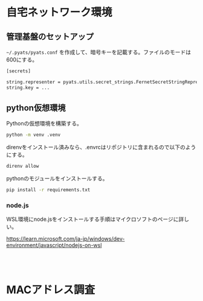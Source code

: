 # 自宅ネットワーク環境


## 管理基盤のセットアップ

`~/.pyats/pyats.conf` を作成して、暗号キーを記載する。ファイルのモードは600にする。

```bash
[secrets]

string.representer = pyats.utils.secret_strings.FernetSecretStringRepresenter
string.key = ...
```

## python仮想環境

Pythonの仮想環境を構築する。

```bash
python -m venv .venv
```

direnvをインストール済みなら、.envrcはリポジトリに含まれるので以下のようにする。

```bash
direnv allow
```

pythonのモジュールをインストールする。

```bash
pip install -r requirements.txt
```

### node.js

WSL環境にnode.jsをインストールする手順はマイクロソフトのページに詳しい。

https://learn.microsoft.com/ja-jp/windows/dev-environment/javascript/nodejs-on-wsl



<br><br>

# MACアドレス調査

